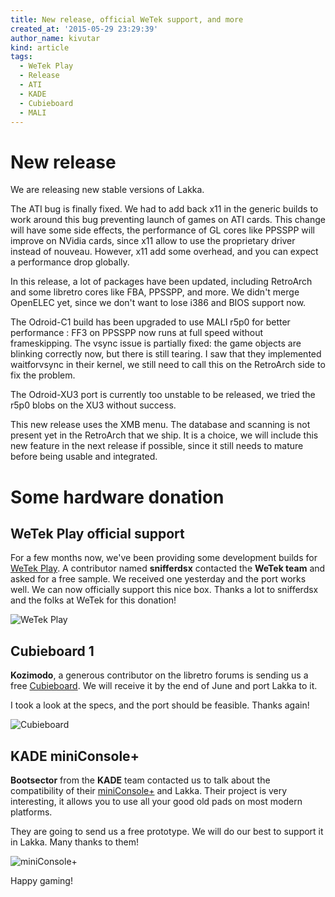 ```yaml
---
title: New release, official WeTek support, and more
created_at: '2015-05-29 23:29:39'
author_name: kivutar
kind: article
tags:
  - WeTek Play
  - Release
  - ATI
  - KADE
  - Cubieboard
  - MALI
---
```


# New release

We are releasing new stable versions of Lakka.

The ATI bug is finally fixed. We had to add back x11 in the generic builds to work around this bug preventing launch of games on ATI cards. This change will have some side effects, the performance of GL cores like PPSSPP will improve on NVidia cards, since x11 allow to use the proprietary driver instead of nouveau. However, x11 add some overhead, and you can expect a performance drop globally.

In this release, a lot of packages have been updated, including RetroArch and some libretro cores like FBA, PPSSPP, and more. We didn't merge OpenELEC yet, since we don't want to lose i386 and BIOS support now.

The Odroid-C1 build has been upgraded to use MALI r5p0 for better performance : FF3 on PPSSPP now runs at full speed without frameskipping. The vsync issue is partially fixed: the game objects are blinking correctly now, but there is still tearing. I saw that they implemented waitforvsync in their kernel, we still need to call this on the RetroArch side to fix the problem.

The Odroid-XU3 port is currently too unstable to be released, we tried the r5p0 blobs on the XU3 without success.

This new release uses the XMB menu. The database and scanning is not present yet in the RetroArch that we ship. It is a choice, we will include this new feature in the next release if possible, since it still needs to mature before being usable and integrated.

# Some hardware donation

## WeTek Play official support

For a few months now, we've been providing some development builds for [WeTek Play](https://wetek.com/product/wetek-play). A contributor named **snifferdsx** contacted the **WeTek team** and asked for a free sample. We received one yesterday and the port works well. We can now officially support this nice box. Thanks a lot to snifferdsx and the folks at WeTek for this donation!

![WeTek Play](media/wetekplay.jpg)

## Cubieboard 1

**Kozimodo**, a generous contributor on the libretro forums is sending us a free [Cubieboard](http://cubieboard.org/model/cb1/). We will receive it by the end of June and port Lakka to it.

I took a look at the specs, and the port should be feasible. Thanks again!

![Cubieboard](media/cubieboard.jpg)

## KADE miniConsole+

**Bootsector** from the **KADE** team contacted us to talk about the compatibility of their [miniConsole+](https://www.kickstarter.com/projects/kadevice/kade-miniconsole-a-smart-open-source-retro-gaming) and Lakka. Their project is very interesting, it allows you to use all your good old pads on most modern platforms.

They are going to send us a free prototype. We will do our best to support it in Lakka. Many thanks to them!

![miniConsole+](media/kade.png)

Happy gaming!

